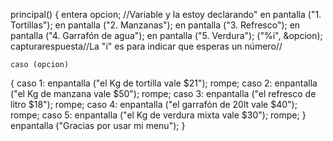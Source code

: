 principal()
{
      entera opcion; //Variable y la estoy declarando"
      en pantalla ("1. Tortillas");
      en pantalla ("2. Manzanas");
      en pantalla ("3. Refresco");
      en pantalla ("4. Garrafón de agua");
      en pantalla ("5. Verdura");
     ("%i", &opcion); capturarespuesta//La "i" es para indicar que esperas un número//

    caso (opcion)
   {
       caso 1:
            enpantalla ("el Kg de tortilla vale $21");
            rompe;
        caso 2:
            enpantalla ("el Kg de manzana vale $50");
            rompe;
        caso 3:
            enpantalla ("el refresco de litro $18");
            rompe;
        caso 4:
            enpantalla ("el garrafón de 20lt vale $40");
            rompe;
        caso 5:
            enpantalla ("el Kg de verdura mixta vale $30");
            rompe;
   } 
   enpantalla ("Gracias por usar mi menu");
}
